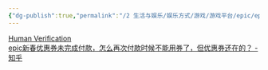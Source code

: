 ```yaml
---
{"dg-publish":true,"permalink":"/2 生活与娱乐/娱乐方式/游戏/游戏平台/epic/epic优惠券在订单未支付时失效/","title":"epic优惠券在订单未支付时失效"}
---
```



[Human Verification](https://www.epicgames.com/help/zh-CN/c5719364845851/epic-games-c5719343688091/a5720413251355)  
[epic新春优惠券未完成付款，怎么再次付款时候不能用券了，但优惠券还在的？ - 知乎](https://www.zhihu.com/question/514111059/answer/2342419739?utm_id=0)
